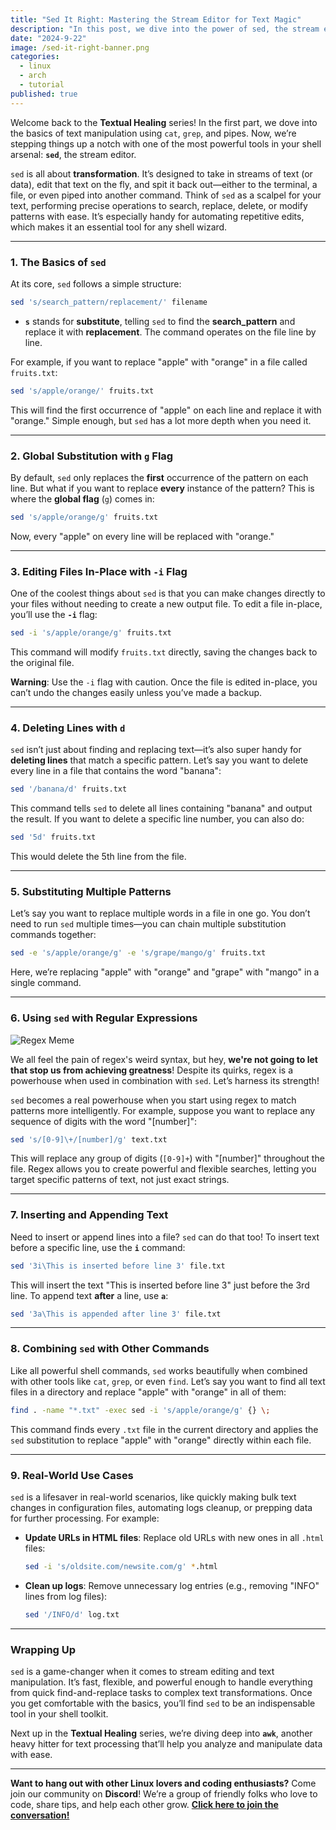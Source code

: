 ```yaml
---
title: "Sed It Right: Mastering the Stream Editor for Text Magic"
description: "In this post, we dive into the power of sed, the stream editor that makes text manipulation fast and efficient. From simple find-and-replace tasks to powerful regex transformations, sed can handle it all."
date: "2024-9-22"
image: /sed-it-right-banner.png
categories:
  - linux
  - arch
  - tutorial
published: true
---
```


Welcome back to the **Textual Healing** series! In the first part, we dove into the basics of text manipulation using `cat`, `grep`, and pipes. Now, we’re stepping things up a notch with one of the most powerful tools in your shell arsenal: **`sed`**, the stream editor.

`sed` is all about **transformation**. It’s designed to take in streams of text (or data), edit that text on the fly, and spit it back out—either to the terminal, a file, or even piped into another command. Think of `sed` as a scalpel for your text, performing precise operations to search, replace, delete, or modify patterns with ease. It’s especially handy for automating repetitive edits, which makes it an essential tool for any shell wizard.

---

### **1. The Basics of `sed`**

At its core, `sed` follows a simple structure:

```bash
sed 's/search_pattern/replacement/' filename
```

- **`s`** stands for **substitute**, telling `sed` to find the **search_pattern** and replace it with **replacement**. The command operates on the file line by line.

For example, if you want to replace "apple" with "orange" in a file called `fruits.txt`:

```bash
sed 's/apple/orange/' fruits.txt
```

This will find the first occurrence of "apple" on each line and replace it with "orange." Simple enough, but `sed` has a lot more depth when you need it.

---

### **2. Global Substitution with `g` Flag**

By default, `sed` only replaces the **first** occurrence of the pattern on each line. But what if you want to replace **every** instance of the pattern? This is where the **global flag** (`g`) comes in:

```bash
sed 's/apple/orange/g' fruits.txt
```

Now, every "apple" on every line will be replaced with "orange."

---

### **3. Editing Files In-Place with `-i` Flag**

One of the coolest things about `sed` is that you can make changes directly to your files without needing to create a new output file. To edit a file in-place, you’ll use the **`-i`** flag:

```bash
sed -i 's/apple/orange/g' fruits.txt
```

This command will modify `fruits.txt` directly, saving the changes back to the original file.

**Warning**: Use the `-i` flag with caution. Once the file is edited in-place, you can’t undo the changes easily unless you’ve made a backup.

---

### **4. Deleting Lines with `d`**

`sed` isn’t just about finding and replacing text—it’s also super handy for **deleting lines** that match a specific pattern. Let’s say you want to delete every line in a file that contains the word "banana":

```bash
sed '/banana/d' fruits.txt
```

This command tells `sed` to delete all lines containing "banana" and output the result. If you want to delete a specific line number, you can also do:

```bash
sed '5d' fruits.txt
```

This would delete the 5th line from the file.

---

### **5. Substituting Multiple Patterns**

Let’s say you want to replace multiple words in a file in one go. You don’t need to run `sed` multiple times—you can chain multiple substitution commands together:

```bash
sed -e 's/apple/orange/g' -e 's/grape/mango/g' fruits.txt
```

Here, we’re replacing "apple" with "orange" and "grape" with "mango" in a single command.

---

### **6. Using `sed` with Regular Expressions**

![Regex Meme](https://external-content.duckduckgo.com/iu/?u=https%3A%2F%2Fres.cloudinary.com%2Fpracticaldev%2Fimage%2Ffetch%2Fs--Y7UrCHfr--%2Fc_imagga_scale%2Cf_auto%2Cfl_progressive%2Ch_500%2Cq_auto%2Cw_1000%2Fhttps%3A%2F%2Fdev-to-uploads.s3.amazonaws.com%2Fi%2F3umga1qn8k7lwrr1ltw8.png&f=1&nofb=1&ipt=f71e65d9c8a7f5d771acce4eed226b7ad3a4e2d57ea7dd8f384bff93d591c196&ipo=images)

We all feel the pain of regex's weird syntax, but hey, **we're not going to let that stop us from achieving greatness**! Despite its quirks, regex is a powerhouse when used in combination with `sed`. Let’s harness its strength!

`sed` becomes a real powerhouse when you start using regex to match patterns more intelligently. For example, suppose you want to replace any sequence of digits with the word "[number]":

```bash
sed 's/[0-9]\+/[number]/g' text.txt
```

This will replace any group of digits (`[0-9]+`) with "[number]" throughout the file. Regex allows you to create powerful and flexible searches, letting you target specific patterns of text, not just exact strings.

---

### **7. Inserting and Appending Text**

Need to insert or append lines into a file? `sed` can do that too! To insert text before a specific line, use the **`i`** command:

```bash
sed '3i\This is inserted before line 3' file.txt
```

This will insert the text "This is inserted before line 3" just before the 3rd line. To append text **after** a line, use **`a`**:

```bash
sed '3a\This is appended after line 3' file.txt
```

---

### **8. Combining `sed` with Other Commands**

Like all powerful shell commands, `sed` works beautifully when combined with other tools like `cat`, `grep`, or even `find`. Let’s say you want to find all text files in a directory and replace "apple" with "orange" in all of them:

```bash
find . -name "*.txt" -exec sed -i 's/apple/orange/g' {} \;
```

This command finds every `.txt` file in the current directory and applies the `sed` substitution to replace "apple" with "orange" directly within each file.

---

### **9. Real-World Use Cases**

`sed` is a lifesaver in real-world scenarios, like quickly making bulk text changes in configuration files, automating logs cleanup, or prepping data for further processing. For example:

- **Update URLs in HTML files**: Replace old URLs with new ones in all `.html` files:

  ```bash
  sed -i 's/oldsite.com/newsite.com/g' *.html
  ```

- **Clean up logs**: Remove unnecessary log entries (e.g., removing "INFO" lines from log files):

  ```bash
  sed '/INFO/d' log.txt
  ```

---

### **Wrapping Up**

`sed` is a game-changer when it comes to stream editing and text manipulation. It’s fast, flexible, and powerful enough to handle everything from quick find-and-replace tasks to complex text transformations. Once you get comfortable with the basics, you’ll find `sed` to be an indispensable tool in your shell toolkit.

Next up in the **Textual Healing** series, we’re diving deep into **`awk`**, another heavy hitter for text processing that’ll help you analyze and manipulate data with ease.

---

**Want to hang out with other Linux lovers and coding enthusiasts?** Come join our community on **Discord**! We’re a group of friendly folks who love to code, share tips, and help each other grow. **[Click here to join the conversation!](https://discord.gg/4PCy4Bz)**
